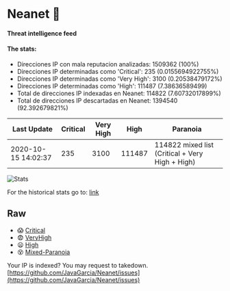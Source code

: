 # Neanet :hocho:
#### Threat intelligence feed
#### The stats:

- Direcciones IP con mala reputacion analizadas: 1509362 (100%)
- Direcciones IP determinadas como 'Critical':  235 (0.0155694922755%)
- Direcciones IP determinadas como 'Very High':  3100 (0.20538479172%)
- Direcciones IP determinadas como 'High':  111487 (7.38636589499)
- Total de direcciones IP indexadas en Neanet:  114822 (7.60732017899%)
- Total de direcciones IP descartadas en Neanet:  1394540 (92.392679821%)

| Last Update | Critical | Very High | High | Paranoia |
| --- | --- | --- | --- | --- |
| 2020-10-15 14:02:37 | 235 | 3100 | 111487 | 114822 mixed list (Critical + Very High + High)|

![Stats](https://docs.google.com/spreadsheets/d/e/2PACX-1vSnaNMIXVabIpDJjufMlzH7poXnshF3mgd8Is1g9ytUEzVsP5my4Trn8f-xkoLLQ38xpL3HtmUexLo6/pubchart?oid=501124687&format=image)

For the historical stats go to: [link](/stats.csv)
## Raw
- :scream: [Critical](https://raw.githubusercontent.com/JavaGarcia/Neanet/master/blacklists/neanet_critical.txt)
- :fearful: [VeryHigh](https://raw.githubusercontent.com/JavaGarcia/Neanet/master/blacklists/neanet_veryHigh.txtt)
- :frowning: [High](https://raw.githubusercontent.com/JavaGarcia/Neanet/master/blacklists/neanet_high.txt)
- :dizzy_face: [Mixed-Paranoia](https://raw.githubusercontent.com/JavaGarcia/Neanet/master/blacklists/neanet_all.txt)


Your IP is indexed? You may request to takedown. [https://github.com/JavaGarcia/Neanet/issues](https://github.com/JavaGarcia/Neanet/issues)

















































































































































































































































































































































































































































































































































































































































































































































































































































































































































































































































































































































































































































































































































































































































































